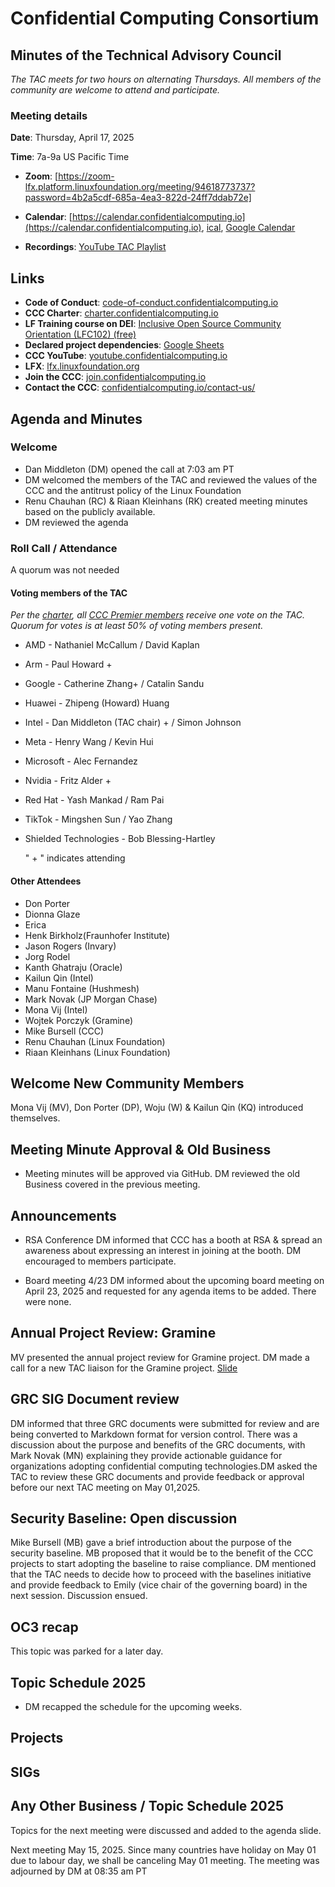 # Confidential Computing Consortium

## Minutes of the Technical Advisory Council

*The TAC meets for two hours on alternating Thursdays. All members of the community are welcome to attend and participate.*

### Meeting details

**Date**: Thursday, April 17, 2025

**Time**: 7a-9a US Pacific Time

* **Zoom**: [https://zoom-lfx.platform.linuxfoundation.org/meeting/94618773737?password=4b2a5cdf-685a-4ea3-822d-24ff7ddab72e] 

* **Calendar**: [https://calendar.confidentialcomputing.io](https://calendar.confidentialcomputing.io),
[ical](https://calendar.google.com/calendar/ical/c\_c0pcihr7n2n1k3a38i32d9ag10%40group.calendar.google.com/public/basic.ics),
[Google Calendar](https://calendar.google.com/calendar/u/0/r?cid=c\_c0pcihr7n2n1k3a38i32d9ag10@group.calendar.google.com)

* **Recordings**: [YouTube TAC Playlist](https://www.youtube.com/playlist?list=PLmfkUJc39uMjaB_I1dYW72I44kr9QzG_B)

## Links

* **Code of Conduct**: [code-of-conduct.confidentialcomputing.io](https://code-of-conduct.confidentialcomputing.io)
* **CCC Charter**: [charter.confidentialcomputing.io](https://charter.confidentialcomputing.io)
* **LF Training course on DEI**: [Inclusive Open Source Community Orientation (LFC102) (free)](https://training.linuxfoundation.org/training/inclusive-open-source-community-orientation-lfc102/)
* **Declared project dependencies**: [Google Sheets](https://docs.google.com/spreadsheets/d/1UKnbbGWXYLjnPZsox3zmYo59nv3XSXjePfas5E2fER0/edit#gid=0)
* **CCC YouTube**: [youtube.confidentialcomputing.io](https://youtube.confidentialcomputing.io)
* **LFX**: [lfx.linuxfoundation.org](https://lfx.linuxfoundation.org)
* **Join the CCC**: [join.confidentialcomputing.io](https://join.confidentialcomputing.io)
* **Contact the CCC**: [confidentialcomputing.io/contact-us/](https://confidentialcomputing.io/contact-us/)

## Agenda and Minutes

### Welcome

* Dan Middleton (DM) opened the call at 7:03 am PT
* DM welcomed the members of the TAC and reviewed the values of the CCC and the antitrust policy of the Linux Foundation
* Renu Chauhan (RC) & Riaan Kleinhans (RK) created meeting minutes based on the publicly available.
* DM reviewed the agenda


### Roll Call / Attendance

A quorum was not needed

#### Voting members of the TAC

*Per the [charter](https://charter.confidentialcomputing.io), all [CCC Premier members](https://confidentialcomputing.io/members/) receive one vote on the TAC. Quorum for votes is at least 50% of voting members present.*

* AMD - Nathaniel McCallum   / David Kaplan
* Arm - Paul Howard + 
* Google - Catherine Zhang+    / Catalin Sandu 
* Huawei - Zhipeng (Howard) Huang 
* Intel - Dan Middleton (TAC chair) +  / Simon Johnson
* Meta - Henry Wang / Kevin Hui
* Microsoft - Alec Fernandez   
* Nvidia - Fritz Alder  +
* Red Hat -  Yash Mankad   / Ram Pai 
* TikTok -  Mingshen Sun  / Yao Zhang
* Shielded Technologies - Bob  Blessing-Hartley 

   " + " indicates attending

#### Other Attendees

* Don Porter  
* Dionna Glaze
* Erica  
* Henk Birkholz(Fraunhofer Institute)
* Jason Rogers (Invary)
* Jorg Rodel
* Kanth Ghatraju (Oracle)
* Kailun Qin (Intel)
* Manu Fontaine (Hushmesh)
* Mark Novak (JP Morgan Chase)
* Mona Vij (Intel)
* Wojtek Porczyk (Gramine)
* Mike Bursell (CCC)
* Renu Chauhan (Linux Foundation)
* Riaan Kleinhans (Linux Foundation)

 

## Welcome New Community Members
Mona Vij (MV), Don Porter (DP), Woju (W) & Kailun Qin (KQ) introduced themselves.

## Meeting Minute Approval & Old Business
* Meeting minutes will be approved via GitHub. DM reviewed the old Business covered in the previous meeting. 

## Announcements
* RSA Conference 
DM informed that CCC has a booth at RSA & spread an awareness about expressing an interest in joining at the booth. DM encouraged to members participate.

* Board meeting 4/23
DM informed about the upcoming board meeting on April 23, 2025 and requested for any agenda items to be added. There were none. 

## Annual Project Review: Gramine 
MV presented the annual project review for Gramine project. DM made a call for a new TAC liaison for the Gramine project.
[Slide](./CCC-Gramine-Annual-Update.pptx)

## GRC SIG Document review  
DM informed that three GRC documents were submitted for review and are being converted to Markdown format for version control. There was a discussion about the purpose and benefits of the GRC documents, with Mark Novak (MN) explaining they provide actionable guidance for organizations adopting confidential computing technologies.DM asked the TAC to review these GRC documents and provide feedback or approval before our next TAC meeting on May 01,2025.

## Security Baseline: Open discussion  
Mike Bursell (MB) gave a brief introduction about the purpose of the security baseline. MB proposed that it would be to the benefit of the CCC projects to start adopting the baseline to raise compliance. DM mentioned that the TAC needs to decide how to proceed with the baselines initiative and provide feedback to Emily (vice chair of the governing board) in the next session.
Discussion ensued.

## OC3 recap 
This topic was parked for a later day.

## Topic Schedule 2025  
* DM recapped the schedule for the upcoming weeks.

## Projects

## SIGs

## Any Other Business / Topic Schedule 2025

Topics for the next meeting were discussed and added to the agenda slide.

Next meeting May 15, 2025. Since many countries have holiday on May 01 due to labour day, we shall be canceling May 01 meeting.
The meeting was adjourned by DM at 08:35 am PT
